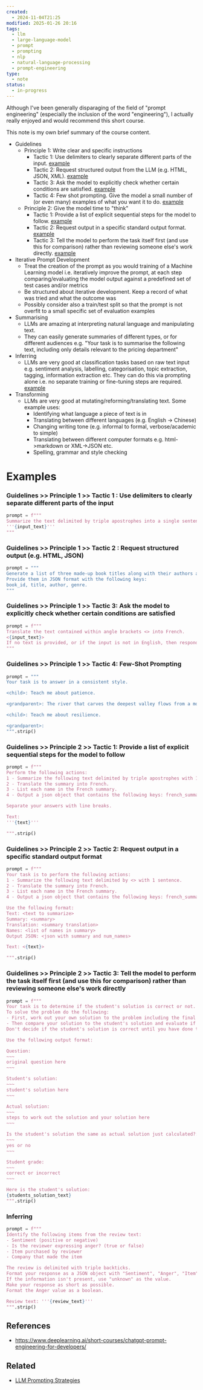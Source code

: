 ```yaml
---
created:
  - 2024-11-04T21:25
modified: 2025-01-26 20:16
tags:
  - llm
  - large-language-model
  - prompt
  - prompting
  - nlp
  - natural-language-processing
  - prompt-engineering
type:
  - note
status:
  - in-progress
---
```

Although I've been generally disparaging of the field of "prompt engineering" (especially the inclusion of the word "engineering"), I actually really enjoyed and would recommend this short course.

This note is my own brief summary of the course content.

- Guidelines
	- Principle 1: Write clear and specific instructions
		- Tactic 1: Use delimiters to clearly separate different parts of the input. [example](#Guidelines%20>>%20Principle%201%20>>%20Tactic%201%20Use%20delimiters%20to%20clearly%20separate%20different%20parts%20of%20the%20input)
		- Tactic 2: Request structured output from the LLM (e.g. HTML, JSON, XML). [example](#Guidelines%20>>%20Principle%201%20>>%20Tactic%202%20Request%20structured%20output%20(e.g.%20HTML,%20JSON))
		- Tactic 3: Ask the model to explicitly check whether certain conditions are satisfied. [example](#Guidelines%20>>%20Principle%201%20>>%20Tactic%203%20Ask%20the%20model%20to%20explicitly%20check%20whether%20certain%20conditions%20are%20satisfied)
		- Tactic 4: Few shot prompting. Give the model a small number of (or even many) examples of what you want it to do. [example](#Guidelines%20>>%20Principle%201%20>>%20Tactic%204%20Few-Shot%20Prompting)
	- Principle 2: Give the model time to "think"
		- Tactic 1: Provide a list of explicit sequential steps for the model to follow. [example](#Guidelines%20>>%20Principle%202%20>>%20Tactic%201%20Provide%20a%20list%20of%20explicit%20sequential%20steps%20for%20the%20model%20to%20follow)
		- Tactic 2: Request output in a specific standard output format. [example](#Guidelines%20>>%20Principle%202%20>>%20Tactic%202%20Request%20output%20in%20a%20specific%20standard%20output%20format)
		- Tactic 3: Tell the model to perform the task itself first (and use this for comparison) rather than reviewing someone else's work directly. [example](#Guidelines%20>>%20Principle%202%20>>%20Tactic%203%20Tell%20the%20model%20to%20perform%20the%20task%20itself%20first%20(and%20use%20this%20for%20comparison)%20rather%20than%20reviewing%20someone%20else's%20work%20directly)
- Iterative Prompt Development
	- Treat the creation of the prompt as you would training of a Machine Learning model i.e. iteratively improve the prompt, at each step comparing/evaluating the model output against a predefined set of test cases and/or metrics
	- Be structured about iterative development. Keep a record of what was tried and what the outcome was
	- Possibly consider also a train/test split so that the prompt is not overfit to a small specific set of evaluation examples 
- Summarising
	- LLMs are amazing at interpreting natural language and manipulating text.
	- They can easily generate summaries of different types, or for different audiences e.g. "Your task is to summarise the following text, including only details relevant to the pricing department"
- Inferring
	- LLMs are very good at classification tasks based on raw text input e.g. sentiment analysis, labelling, categorisation, topic extraction, tagging, information extraction etc. They can do this via prompting alone i.e. no separate training or fine-tuning steps are required. [example](#Inferring)
- Transforming
	- LLMs are very good at mutating/reforming/translating text. Some example uses:
		- Identifying what language a piece of text is in
		- Translating between different languages (e.g. English -> Chinese)
		- Changing writing tone (e.g. informal to formal, verbose/academic to simple)
		- Translating between different computer formats e.g. html->markdown or XML->JSON etc.
		- Spelling, grammar and style checking
		  
# Examples 

### Guidelines >> Principle 1 >> Tactic 1 : Use delimiters to clearly separate different parts of the input
```python
prompt = f"""
Summarize the text delimited by triple apostrophes into a single sentence.
'''{input_text}'''
"""
```

### Guidelines >> Principle 1 >> Tactic 2 : Request structured output (e.g. HTML, JSON)
```python
prompt = """
Generate a list of three made-up book titles along with their authors and genres. 
Provide them in JSON format with the following keys: 
book_id, title, author, genre.
"""
```

### Guidelines >> Principle 1 >> Tactic 3: Ask the model to explicitly check whether certain conditions are satisfied
```python
prompt = f"""
Translate the text contained within angle brackets <> into French.
<{input_text}>
If no text is provided, or if the input is not in English, then respond (in English) with "I am unable to process your request" and provide the reason that you cannot process it. 
"""
```

### Guidelines >> Principle 1 >> Tactic 4: Few-Shot Prompting
```python
prompt = """
Your task is to answer in a consistent style.

<child>: Teach me about patience.

<grandparent>: The river that carves the deepest valley flows from a modest spring; the grandest symphony originates from a single note; the most intricate tapestry begins with a solitary thread.

<child>: Teach me about resilience. 

<grandparent>: 
""".strip()
```

### Guidelines >> Principle 2 >> Tactic 1:  Provide a list of explicit sequential steps for the model to follow

```python
prompt = f"""
Perform the following actions: 
1 - Summarize the following text delimited by triple apostrophes with 1 sentence.
2 - Translate the summary into French.
3 - List each name in the French summary.
4 - Output a json object that contains the following keys: french_summary, num_names.

Separate your answers with line breaks.

Text:
'''{text}'''

""".strip()
```

### Guidelines >> Principle 2 >> Tactic 2: Request output in a specific standard output format

```python
prompt = f"""
Your task is to perform the following actions: 
1 - Summarize the following text delimited by <> with 1 sentence.
2 - Translate the summary into French.
3 - List each name in the French summary.
4 - Output a json object that contains the following keys: french_summary, num_names.

Use the following format:
Text: <text to summarize>
Summary: <summary>
Translation: <summary translation>
Names: <list of names in summary>
Output JSON: <json with summary and num_names>

Text: <{text}>

""".strip()
```

### Guidelines >> Principle 2 >> Tactic 3:  Tell the model to perform the task itself first (and use this for comparison) rather than reviewing someone else's work directly

```python
prompt = f"""
Your task is to determine if the student's solution is correct or not.
To solve the problem do the following:
- First, work out your own solution to the problem including the final total. 
- Then compare your solution to the student's solution and evaluate if the student's solution is correct or not. 
Don't decide if the student's solution is correct until you have done the problem yourself.

Use the following output format:

Question:
~~~
original question here
~~~

Student's solution:
~~~
student's solution here
~~~

Actual solution:
~~~
steps to work out the solution and your solution here
~~~

Is the student's solution the same as actual solution just calculated?:
~~~
yes or no
~~~

Student grade:
~~~
correct or incorrect
~~~

Here is the student's solution:
{students_solution_text}
""".strip()
```

### Inferring

```python
prompt = f"""
Identify the following items from the review text: 
- Sentiment (positive or negative)
- Is the reviewer expressing anger? (true or false)
- Item purchased by reviewer
- Company that made the item

The review is delimited with triple backticks. 
Format your response as a JSON object with "Sentiment", "Anger", "Item" and "Brand" as the keys.
If the information isn't present, use "unknown" as the value.
Make your response as short as possible.
Format the Anger value as a boolean.

Review text: '''{review_text}'''
""".strip()
```
## References
* https://www.deeplearning.ai/short-courses/chatgpt-prompt-engineering-for-developers/
## Related
* [LLM Prompting Strategies](LLM%20Prompting%20Strategies.md)